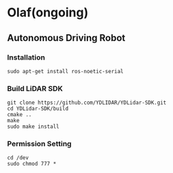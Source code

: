 # Olaf(ongoing)
Autonomous Driving Robot
---

### Installation
```
sudo apt-get install ros-noetic-serial
```

### Build LiDAR SDK
```
git clone https://github.com/YDLIDAR/YDLidar-SDK.git
cd YDLidar-SDK/build
cmake ..
make
sudo make install
```

### Permission Setting
```
cd /dev
sudo chmod 777 *
```
